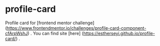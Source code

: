 # profile-card 
Profile card for [frontend mentor challenge] (https://www.frontendmentor.io/challenges/profile-card-component-cfArpWshJ) . 
You can find site [here] (https://estherseyi.github.io/profile-card/) .
